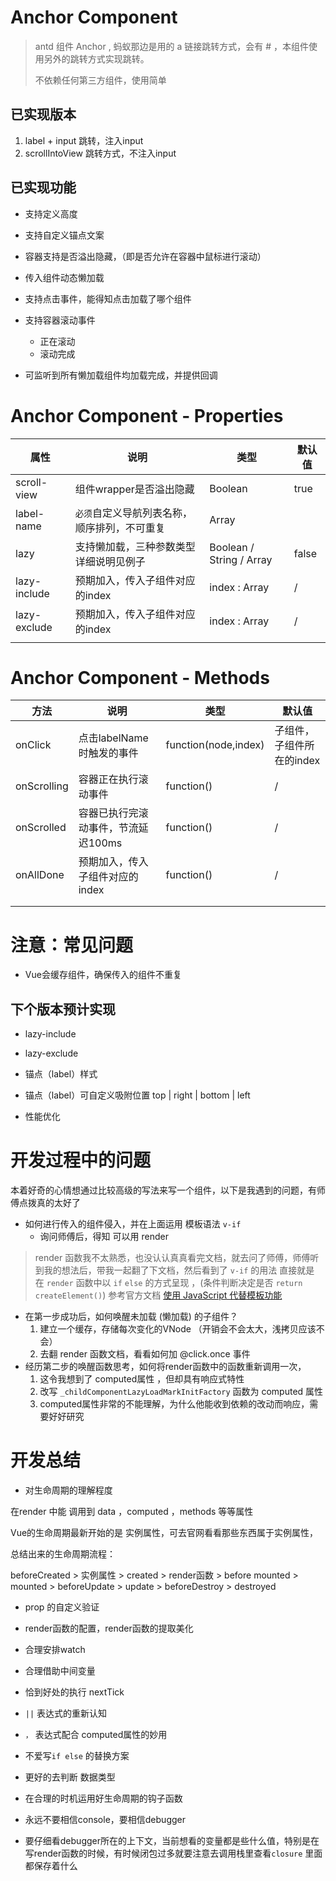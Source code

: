 



# Anchor Component

> antd 组件 Anchor , 蚂蚁那边是用的 a 链接跳转方式，会有 # ，本组件使用另外的跳转方式实现跳转。
>
> 不依赖任何第三方组件，使用简单



## 已实现版本

1. label + input 跳转，注入input
2. scrollIntoView 跳转方式，不注入input

## 已实现功能

- 支持定义高度
- 支持自定义锚点文案

- 容器支持是否溢出隐藏，（即是否允许在容器中鼠标进行滚动）

- 传入组件动态懒加载
- 支持点击事件，能得知点击加载了哪个组件
- 支持容器滚动事件 
  - 正在滚动
  - 滚动完成
- 可监听到所有懒加载组件均加载完成，并提供回调

#  Anchor Component - Properties




| 属性            | 说明                    | 类型    | 默认值 |
| --------------- | ----------------------- | ------- | ------ |
| scroll-view     | 组件wrapper是否溢出隐藏  | Boolean | true   |
| label-name | `必须`自定义导航列表名称，顺序排列，不可重复 | Array |  |
| lazy | 支持懒加载，三种参数类型详细说明见例子 | Boolean / String / Array | false |
| lazy-include | 预期加入，传入子组件对应的index | index : Array<number> | / |
| lazy-exclude | 预期加入，传入子组件对应的index | index : Array<number> | / |
|  |  |  |  |



# Anchor Component - Methods



| 方法        | 说明                                | 类型                 | 默认值                    |
| ----------- | ----------------------------------- | -------------------- | ------------------------- |
| onClick     | 点击labelName 时触发的事件          | function(node,index) | 子组件，子组件所在的index |
| onScrolling | 容器正在执行滚动事件                | function()           | /                         |
| onScrolled  | 容器已执行完滚动事件，节流延迟100ms | function()           | /                         |
| onAllDone   | 预期加入，传入子组件对应的index     | function()           | /                         |
|             |                                     |                      |                           |
|             |                                     |                      |                           |



# 注意：常见问题

- Vue会缓存组件，确保传入的组件不重复

  

## 下个版本预计实现

- lazy-include
- lazy-exclude

- 锚点（label）样式
- 锚点（label）可自定义吸附位置 top | right | bottom | left
- 性能优化



# 开发过程中的问题

本着好奇的心情想通过比较高级的写法来写一个组件，以下是我遇到的问题，有师傅点拨真的太好了



- 如何进行传入的组件侵入，并在上面运用 模板语法 `v-if` 
  - 询问师傅后，得知 可以用 render

> render 函数我不太熟悉，也没认认真真看完文档，就去问了师傅，师傅听到我的想法后，带我一起翻了下文档，然后看到了 `v-if` 的用法 直接就是 在 `render` 函数中以 `if` `else`  的方式呈现 ，(条件判断决定是否 `return createElement()`)  参考官方文档  [使用 JavaScript 代替模板功能](https://cn.vuejs.org/v2/guide/render-function.html#使用-JavaScript-代替模板功能)



- 在第一步成功后，如何唤醒未加载 (懒加载) 的子组件？
  1. 建立一个缓存，存储每次变化的VNode （开销会不会太大，浅拷贝应该不会）
  2. 去翻 render 函数文档，看看如何加 @click.once 事件
- 经历第二步的唤醒函数思考，如何将render函数中的函数重新调用一次，
  1. 这令我想到了 computed属性 ，但却具有响应式特性
  2. 改写 `_childComponentLazyLoadMarkInitFactory` 函数为 computed 属性
  3. computed属性非常的不能理解，为什么他能收到依赖的改动而响应，需要好好研究









# 开发总结

- 对生命周期的理解程度

在render 中能 调用到  data ，computed ，methods 等等属性

Vue的生命周期最新开始的是 实例属性，可去官网看看那些东西属于实例属性，

总结出来的生命周期流程：

beforeCreated > 实例属性 > created > render函数 > before mounted >  mounted  > beforeUpdate > update > beforeDestroy > destroyed

- prop 的自定义验证
- render函数的配置，render函数的提取美化

- 合理安排watch
- 合理借助中间变量
- 恰到好处的执行 nextTick
- `||` 表达式的重新认知
- `，` 表达式配合 computed属性的妙用
- 不爱写`if else` 的替换方案
- 更好的去判断 数据类型 

- 在合理的时机运用好生命周期的钩子函数
- 永远不要相信console，要相信debugger
- 要仔细看debugger所在的上下文，当前想看的变量都是些什么值，特别是在写render函数的时候，有时候闭包过多就要注意去调用栈里查看`closure` 里面都保存着什么
